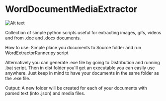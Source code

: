 # WordDocumentMediaExtractor
![Alt text](Distribution/WordExtractorIcon.ico)

Collection of simple python scripts useful for extracting images, gifs, videos and from .doc and .docx documents.

How to use:
Simple place you documents to Source folder and run WordExtractorRunner.py script

Alternatively you can generate .exe file by going to Distribution and running .bat script. Then in dist folder you'll get an executable you can easily use anywhere.
Just keep in mind to have your documents in the same folder as the .exe file.

Output:
A new folder will be created for each of your documents with parsed text (into .json) and media files.